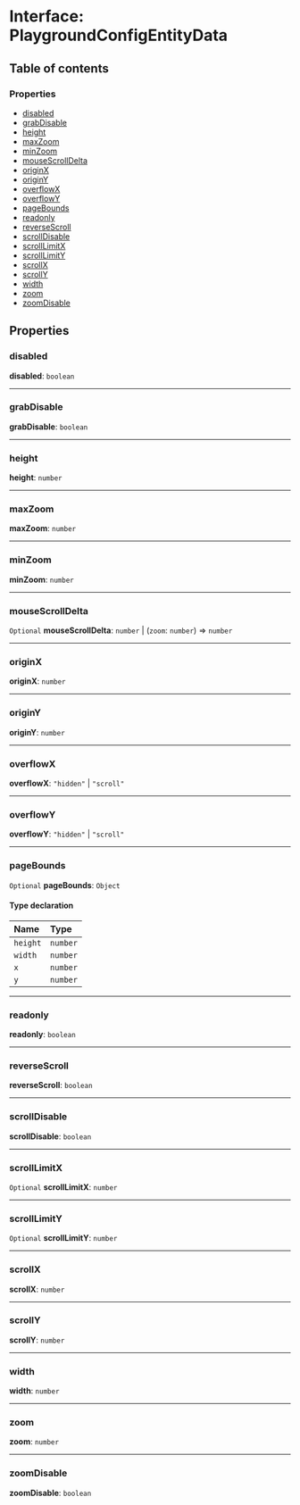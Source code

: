 # Interface: PlaygroundConfigEntityData

## Table of contents

### Properties

* [disabled](/auto-docs/playground-react/interfaces/PlaygroundConfigEntityData.md#disabled)
* [grabDisable](/auto-docs/playground-react/interfaces/PlaygroundConfigEntityData.md#grabdisable)
* [height](/auto-docs/playground-react/interfaces/PlaygroundConfigEntityData.md#height)
* [maxZoom](/auto-docs/playground-react/interfaces/PlaygroundConfigEntityData.md#maxzoom)
* [minZoom](/auto-docs/playground-react/interfaces/PlaygroundConfigEntityData.md#minzoom)
* [mouseScrollDelta](/auto-docs/playground-react/interfaces/PlaygroundConfigEntityData.md#mousescrolldelta)
* [originX](/auto-docs/playground-react/interfaces/PlaygroundConfigEntityData.md#originx)
* [originY](/auto-docs/playground-react/interfaces/PlaygroundConfigEntityData.md#originy)
* [overflowX](/auto-docs/playground-react/interfaces/PlaygroundConfigEntityData.md#overflowx)
* [overflowY](/auto-docs/playground-react/interfaces/PlaygroundConfigEntityData.md#overflowy)
* [pageBounds](/auto-docs/playground-react/interfaces/PlaygroundConfigEntityData.md#pagebounds)
* [readonly](/auto-docs/playground-react/interfaces/PlaygroundConfigEntityData.md#readonly)
* [reverseScroll](/auto-docs/playground-react/interfaces/PlaygroundConfigEntityData.md#reversescroll)
* [scrollDisable](/auto-docs/playground-react/interfaces/PlaygroundConfigEntityData.md#scrolldisable)
* [scrollLimitX](/auto-docs/playground-react/interfaces/PlaygroundConfigEntityData.md#scrolllimitx)
* [scrollLimitY](/auto-docs/playground-react/interfaces/PlaygroundConfigEntityData.md#scrolllimity)
* [scrollX](/auto-docs/playground-react/interfaces/PlaygroundConfigEntityData.md#scrollx)
* [scrollY](/auto-docs/playground-react/interfaces/PlaygroundConfigEntityData.md#scrolly)
* [width](/auto-docs/playground-react/interfaces/PlaygroundConfigEntityData.md#width)
* [zoom](/auto-docs/playground-react/interfaces/PlaygroundConfigEntityData.md#zoom)
* [zoomDisable](/auto-docs/playground-react/interfaces/PlaygroundConfigEntityData.md#zoomdisable)

## Properties

### disabled

**disabled**: `boolean`

***

### grabDisable

**grabDisable**: `boolean`

***

### height

**height**: `number`

***

### maxZoom

**maxZoom**: `number`

***

### minZoom

**minZoom**: `number`

***

### mouseScrollDelta

`Optional` **mouseScrollDelta**: `number` | (`zoom`: `number`) => `number`

***

### originX

**originX**: `number`

***

### originY

**originY**: `number`

***

### overflowX

**overflowX**: `"hidden"` | `"scroll"`

***

### overflowY

**overflowY**: `"hidden"` | `"scroll"`

***

### pageBounds

`Optional` **pageBounds**: `Object`

#### Type declaration

| Name | Type |
| :------ | :------ |
| `height` | `number` |
| `width` | `number` |
| `x` | `number` |
| `y` | `number` |

***

### readonly

**readonly**: `boolean`

***

### reverseScroll

**reverseScroll**: `boolean`

***

### scrollDisable

**scrollDisable**: `boolean`

***

### scrollLimitX

`Optional` **scrollLimitX**: `number`

***

### scrollLimitY

`Optional` **scrollLimitY**: `number`

***

### scrollX

**scrollX**: `number`

***

### scrollY

**scrollY**: `number`

***

### width

**width**: `number`

***

### zoom

**zoom**: `number`

***

### zoomDisable

**zoomDisable**: `boolean`
